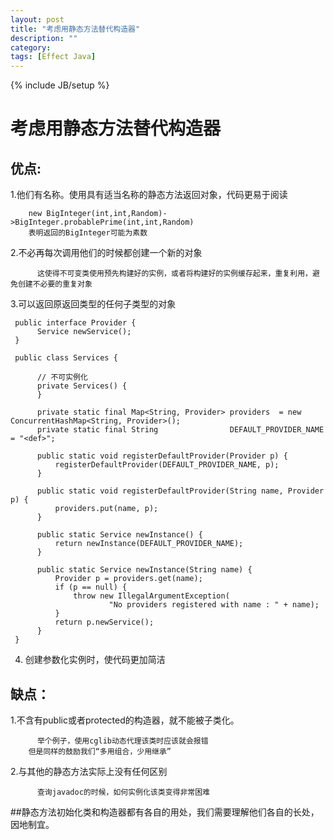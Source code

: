 ```yaml
---
layout: post
title: "考虑用静态方法替代构造器"
description: ""
category: 
tags: [Effect Java]
---
```

{% include JB/setup %}
# 考虑用静态方法替代构造器

## 优点:

1.他们有名称。使用具有适当名称的静态方法返回对象，代码更易于阅读

        new BigInteger(int,int,Random)->BigInteger.probablePrime(int,int,Random)
        表明返回的BigInteger可能为素数

2.不必再每次调用他们的时候都创建一个新的对象

          这使得不可变类使用预先构建好的实例，或者将构建好的实例缓存起来，重复利用，避免创建不必要的重复对象
       
3.可以返回原返回类型的任何子类型的对象

     public interface Provider {
          Service newService();
     }
   
     public class Services {

          // 不可实例化
          private Services() {
          }

          private static final Map<String, Provider> providers  = new ConcurrentHashMap<String, Provider>();
          private static final String                DEFAULT_PROVIDER_NAME = "<def>";

          public static void registerDefaultProvider(Provider p) {
              registerDefaultProvider(DEFAULT_PROVIDER_NAME, p);
          }

          public static void registerDefaultProvider(String name, Provider p) {
              providers.put(name, p);
          }

          public static Service newInstance() {
              return newInstance(DEFAULT_PROVIDER_NAME);
          }

          public static Service newInstance(String name) {
              Provider p = providers.get(name);
              if (p == null) {
                  throw new IllegalArgumentException(
                          "No providers registered with name : " + name);
              }
              return p.newService();
          }
     }
4. 创建参数化实例时，使代码更加简洁

## 缺点：

1.不含有public或者protected的构造器，就不能被子类化。

          举个例子，使用cglib动态代理该类时应该就会报错
        但是同样的鼓励我们“多用组合，少用继承”
       
2.与其他的静态方法实际上没有任何区别

          查询javadoc的时候，如何实例化该类变得非常困难
       
##静态方法初始化类和构造器都有各自的用处，我们需要理解他们各自的长处，因地制宜。
         
